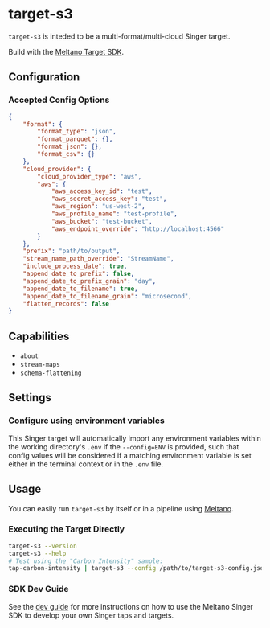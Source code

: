 # target-s3

`target-s3` is inteded to be a multi-format/multi-cloud Singer target.

Build with the [Meltano Target SDK](https://sdk.meltano.com).

<!--

Developer TODO: Update the below as needed to correctly describe the install procedure. For instance, if you do not have a PyPi repo, or if you want users to directly install from your git repo, you can modify this step as appropriate.

## Installation

Install from PyPi:

```bash
pipx install target-s3
```

Install from GitHub:

```bash
pipx install git+https://github.com/ORG_NAME/target-s3.git@main
```

-->

## Configuration

### Accepted Config Options

```json
{
    "format": {
        "format_type": "json",
        "format_parquet": {},
        "format_json": {},
        "format_csv": {}
    },
    "cloud_provider": {
        "cloud_provider_type": "aws",
        "aws": {
            "aws_access_key_id": "test",
            "aws_secret_access_key": "test",
            "aws_region": "us-west-2",
            "aws_profile_name": "test-profile",
            "aws_bucket": "test-bucket",
            "aws_endpoint_override": "http://localhost:4566"
        }
    },
    "prefix": "path/to/output",
    "stream_name_path_override": "StreamName",
    "include_process_date": true,
    "append_date_to_prefix": false,
    "append_date_to_prefix_grain": "day",
    "append_date_to_filename": true,
    "append_date_to_filename_grain": "microsecond",
    "flatten_records": false
}
```


<!--
Developer TODO: Provide a list of config options accepted by the target.

This section can be created by copy-pasting the CLI output from:

```
target-s3 --about --format=markdown
```
-->
## Capabilities

* `about`
* `stream-maps`
* `schema-flattening`

## Settings

### Configure using environment variables

This Singer target will automatically import any environment variables within the working directory's
`.env` if the `--config=ENV` is provided, such that config values will be considered if a matching
environment variable is set either in the terminal context or in the `.env` file.

## Usage

You can easily run `target-s3` by itself or in a pipeline using [Meltano](https://meltano.com/).

### Executing the Target Directly

```bash
target-s3 --version
target-s3 --help
# Test using the "Carbon Intensity" sample:
tap-carbon-intensity | target-s3 --config /path/to/target-s3-config.json
```

### SDK Dev Guide

See the [dev guide](https://sdk.meltano.com/en/latest/dev_guide.html) for more instructions on how to use the Meltano Singer SDK to
develop your own Singer taps and targets.
